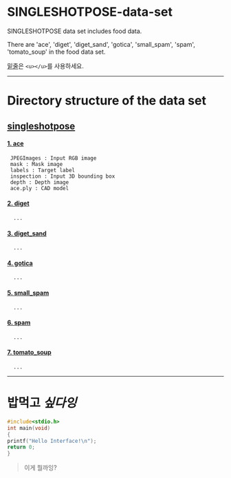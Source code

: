 # SINGLESHOTPOSE-data-set
SINGLESHOTPOSE data set includes food data.

There are 'ace', 'diget', 'diget_sand', 'gotica', 'small_spam', 'spam', 'tomato_soup' in the food data set.

<u>밑줄</u>은 `<u></u>`를 사용하세요.

* * *
# Directory structure of the data set


## [singleshotpose](https://drive.google.com/drive/folders/1KIaRF-iPUBoTEOu4agdcffVfHysYrNGc?usp=sharing)
  
   #### [1. ace](https://drive.google.com/drive/folders/1OoCVeGMsaN83hIoUV0g41H_PWwy4Ekpc?usp=sharing)
     JPEGImages : Input RGB image
     mask : Mask image
     labels : Target label
     inspection : Input 3D bounding box
     depth : Depth image
     ace.ply : CAD model

  #### [2. diget](https://drive.google.com/drive/folders/1-y4UVozqxA6sXdqN6bFsH3LdOb8B45UM?usp=sharing)

      ...
  #### [3. diget_sand](https://drive.google.com/drive/folders/14Ko6nW-va7rPsSgTKtWU1N857TFHtDAt?usp=sharing)

      ...
  #### [4. gotica](https://drive.google.com/drive/folders/1CY0hXN9mF6iZlyy6UOMkqc9KwymPYYG-?usp=sharing)

      ...
  #### [5. small_spam](https://drive.google.com/drive/folders/1DdoNMKgqnmlnodyo2pcxhgNKEsXY8Eux?usp=sharing)

      ...
  #### [6. spam](https://drive.google.com/drive/folders/16eiLMtUc3W0aHIxg_vE1_Kg3pclCrWr2?usp=sharing)

      ...
  #### [7. tomato_soup](https://drive.google.com/drive/folders/1hAIdLb7coes_Qxqh5hplZcXBI_AALZ4U?usp=sharing)

      ... 

* * *
# **밥먹고** ***싶다잉***

```c
#include<stdio.h>
int main(void)
{
printf("Hello Interface!\n");
return 0;
}
```

> 이게 뭘까잉?
